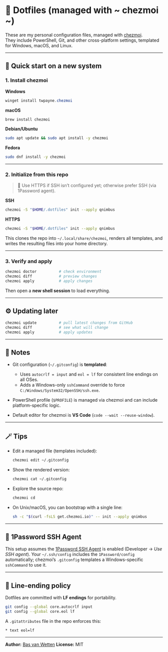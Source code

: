# 🧩 Dotfiles (managed with ~ chezmoi ~)

These are my personal configuration files, managed with [chezmoi](https://www.chezmoi.io/).  
They include PowerShell, Git, and other cross-platform settings, templated for Windows, macOS, and Linux.

---

## 🚀 Quick start on a new system

### 1. Install chezmoi

**Windows**
```powershell
winget install twpayne.chezmoi
````

**macOS**

```bash
brew install chezmoi
```

**Debian/Ubuntu**

```bash
sudo apt update && sudo apt install -y chezmoi
```

**Fedora**

```bash
sudo dnf install -y chezmoi
```

---

### 2. Initialize from this repo

> 🧠 Use HTTPS if SSH isn’t configured yet; otherwise prefer SSH (via 1Password agent).

**SSH**

```bash
chezmoi -S "$HOME/.dotfiles" init --apply qnimbus
```

**HTTPS**

```bash
chezmoi -S "$HOME/.dotfiles" init --apply qnimbus
```

This clones the repo into `~/.local/share/chezmoi`, renders all templates,
and writes the resulting files into your home directory.

---

### 3. Verify and apply

```bash
chezmoi doctor          # check environment
chezmoi diff            # preview changes
chezmoi apply           # apply changes
```

Then open a **new shell session** to load everything.

---

## ⚙️ Updating later

```bash
chezmoi update          # pull latest changes from GitHub
chezmoi diff            # see what will change
chezmoi apply           # apply updates
```

---

## 🧠 Notes

* Git configuration (`~/.gitconfig`) is **templated**:

  * Uses `autocrlf = input` and `eol = lf` for consistent line endings on all OSes.
  * Adds a Windows-only `sshCommand` override to force `C:/Windows/System32/OpenSSH/ssh.exe`.

* PowerShell profile (`$PROFILE`) is managed via chezmoi and can include platform-specific logic.

* Default editor for chezmoi is **VS Code** (`code --wait --reuse-window`).

---

## 🪄 Tips

* Edit a managed file (templates included):

  ```bash
  chezmoi edit ~/.gitconfig
  ```
* Show the rendered version:

  ```bash
  chezmoi cat ~/.gitconfig
  ```
* Explore the source repo:

  ```bash
  chezmoi cd
  ```
* On Unix/macOS, you can bootstrap with a single line:

  ```bash
  sh -c "$(curl -fsLS get.chezmoi.io)" -- init --apply qnimbus
  ```

---

## 🔐 1Password SSH Agent

This setup assumes the [1Password SSH Agent](https://developer.1password.com/docs/ssh/)
is enabled (Developer → *Use SSH agent*).
Your `~/.ssh/config` includes the `1Password/config` automatically;
chezmoi’s `.gitconfig` templates a Windows-specific `sshCommand` to use it.

---

## 🧹 Line-ending policy

Dotfiles are committed with **LF endings** for portability.

```bash
git config --global core.autocrlf input
git config --global core.eol lf
```

A `.gitattributes` file in the repo enforces this:

```
* text eol=lf
```

---

**Author:** [Bas van Wetten](https://github.com/qnimbus)
**License:** MIT
